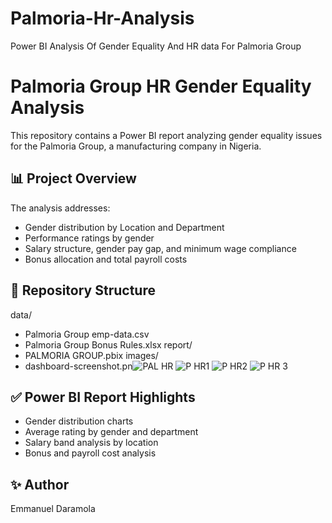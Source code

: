 # Palmoria-Hr-Analysis
Power BI Analysis Of Gender Equality And HR data For Palmoria Group
# Palmoria Group HR Gender Equality Analysis

This repository contains a Power BI report analyzing gender equality issues for the Palmoria Group, a manufacturing company in Nigeria.

## 📊 Project Overview
The analysis addresses:
- Gender distribution by Location and Department
- Performance ratings by gender
- Salary structure, gender pay gap, and minimum wage compliance
- Bonus allocation and total payroll costs

## 📁 Repository Structure

data/
- Palmoria Group emp-data.csv
- Palmoria Group Bonus Rules.xlsx
report/
- PALMORIA GROUP.pbix
images/
- dashboard-screenshot.pn![PAL HR](https://github.com/user-attachments/assets/cf9e4fa1-f393-47d2-92b0-4bad2d30c12f)
![P HR1](https://github.com/user-attachments/assets/df6784b2-e437-40b4-8273-b9cce0548540)
![P HR2](https://github.com/user-attachments/assets/deacbb6a-e0c0-462d-ba83-f97aba371d8c)
![P HR 3](https://github.com/user-attachments/assets/abb6ac22-fc62-4a3f-9f17-80a0a776f249)
## ✅ Power BI Report Highlights
- Gender distribution charts
- Average rating by gender and department
- Salary band analysis by location
- Bonus and payroll cost analysis


## ✨ Author
Emmanuel Daramola
